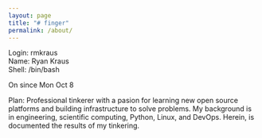 ```yaml
---
layout: page
title: "# finger"
permalink: /about/
---
```


Login: rmkraus<br />
Name: Ryan Kraus<br />
Shell: /bin/bash

On since Mon Oct 8

Plan: Professional tinkerer with a pasion for learning new open source
platforms and building infrastructure to solve problems. My background is in
engineering, scientific computing, Python, Linux, and DevOps. Herein, is
documented the results of my tinkering.
